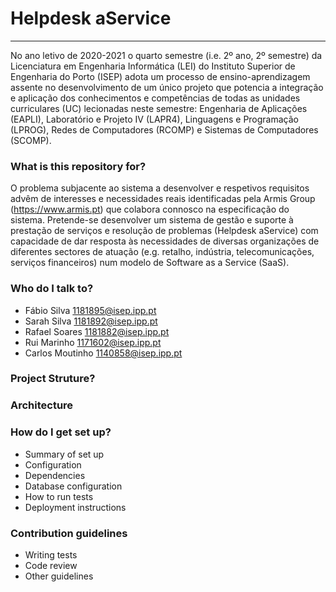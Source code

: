 # Helpdesk aService #

----------------------------------------------------------------------------------------

No ano letivo de 2020-2021 o quarto semestre (i.e. 2º ano, 2º semestre) da Licenciatura em Engenharia Informática (LEI) do Instituto Superior de Engenharia do Porto (ISEP) adota um processo de ensino-aprendizagem assente no desenvolvimento de um único projeto que potencia a integração e aplicação dos conhecimentos e competências de todas as unidades curriculares (UC) lecionadas neste semestre: Engenharia de Aplicações (EAPLI), Laboratório e Projeto IV (LAPR4), Linguagens e Programação (LPROG), Redes de Computadores (RCOMP) e Sistemas de Computadores (SCOMP). 

### What is this repository for? ###

O problema subjacente ao sistema a desenvolver e respetivos requisitos advêm de interesses e necessidades reais identificadas pela Armis Group (https://www.armis.pt) que colabora connosco na especificação do sistema. Pretende-se desenvolver um sistema de gestão e suporte à prestação de serviços e resolução de problemas (Helpdesk aService) com capacidade de dar resposta às necessidades de diversas organizações de diferentes sectores de atuação (e.g. retalho, indústria, telecomunicações, serviços financeiros) num modelo de Software as a Service (SaaS). 

### Who do I talk to? ###

* Fábio Silva [1181895@isep.ipp.pt](emailto:1181895@isep.ipp.pt)
* Sarah Silva [1181892@isep.ipp.pt](emailto:1181892@isep.ipp.pt)
* Rafael Soares [1181882@isep.ipp.pt](emailto:1181882@isep.ipp.pt)
* Rui Marinho [1171602@isep.ipp.pt](emailto:1171602@isep.ipp.pt)
* Carlos Moutinho [1140858@isep.ipp.pt](emailto:1140858@isep.ipp.pt)

### Project Struture? ###

### Architecture ###

### How do I get set up? ###

* Summary of set up
* Configuration
* Dependencies
* Database configuration
* How to run tests
* Deployment instructions

### Contribution guidelines ###

* Writing tests
* Code review
* Other guidelines

